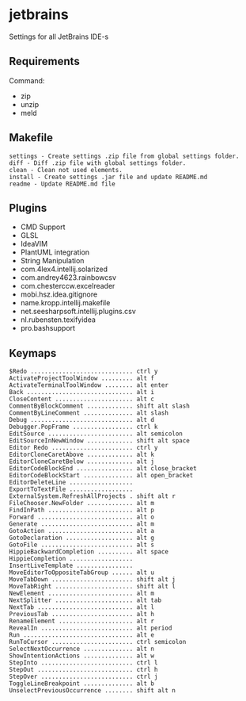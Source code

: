 
# jetbrains
Settings for all JetBrains IDE-s

## Requirements
Command:
 - zip
 - unzip
 - meld

## Makefile

	settings - Create settings .zip file from global settings folder.
	diff - Diff .zip file with global settings folder.
	clean - Clean not used elements.
	install - Create settings .jar file and update README.md
	readme - Update README.md file

## Plugins

 - CMD Support
 - GLSL
 - IdeaVIM
 - PlantUML integration
 - String Manipulation
 - com.4lex4.intellij.solarized
 - com.andrey4623.rainbowcsv
 - com.chesterccw.excelreader
 - mobi.hsz.idea.gitignore
 - name.kropp.intellij.makefile
 - net.seesharpsoft.intellij.plugins.csv
 - nl.rubensten.texifyidea
 - pro.bashsupport

## Keymaps

	$Redo ............................. ctrl y
	ActivateProjectToolWindow ......... alt f
	ActivateTerminalToolWindow ........ alt enter
	Back .............................. alt i
	CloseContent ...................... alt c
	CommentByBlockComment ............. shift alt slash
	CommentByLineComment .............. alt slash
	Debug ............................. alt d
	Debugger.PopFrame ................. ctrl k
	EditSource ........................ alt semicolon
	EditSourceInNewWindow ............. shift alt space
	Editor Redo ....................... ctrl y
	EditorCloneCaretAbove ............. alt k
	EditorCloneCaretBelow ............. alt j
	EditorCodeBlockEnd ................ alt close_bracket
	EditorCodeBlockStart .............. alt open_bracket
	EditorDeleteLine .................. 
	ExportToTextFile .................. 
	ExternalSystem.RefreshAllProjects . shift alt r
	FileChooser.NewFolder ............. alt m
	FindInPath ........................ alt p
	Forward ........................... alt o
	Generate .......................... alt m
	GotoAction ........................ alt a
	GotoDeclaration ................... alt g
	GotoFile .......................... alt s
	HippieBackwardCompletion .......... alt space
	HippieCompletion .................. 
	InsertLiveTemplate ................ 
	MoveEditorToOppositeTabGroup ...... alt u
	MoveTabDown ....................... shift alt j
	MoveTabRight ...................... shift alt l
	NewElement ........................ alt m
	NextSplitter ...................... alt tab
	NextTab ........................... alt l
	PreviousTab ....................... alt h
	RenameElement ..................... alt r
	RevealIn .......................... alt period
	Run ............................... alt e
	RunToCursor ....................... ctrl semicolon
	SelectNextOccurrence .............. alt n
	ShowIntentionActions .............. alt w
	StepInto .......................... ctrl l
	StepOut ........................... ctrl h
	StepOver .......................... ctrl j
	ToggleLineBreakpoint .............. alt b
	UnselectPreviousOccurrence ........ shift alt n

	